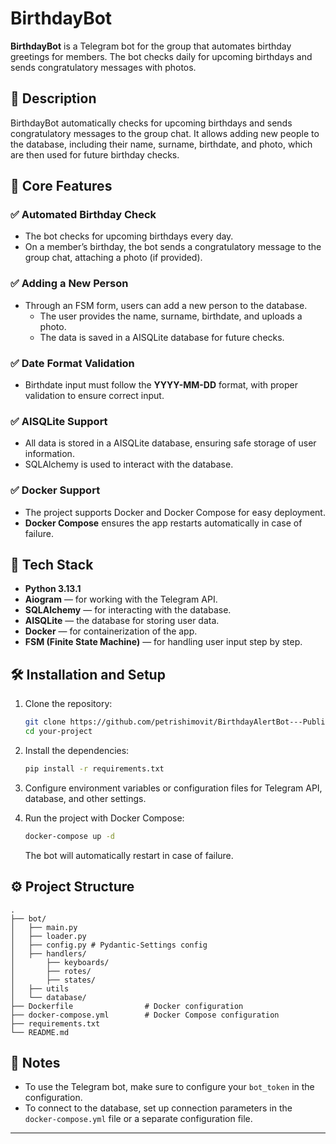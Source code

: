 # BirthdayBot

**BirthdayBot** is a Telegram bot for the group that automates birthday greetings for members. The bot checks daily for upcoming birthdays and sends congratulatory messages with photos.

## 📄 Description

BirthdayBot automatically checks for upcoming birthdays and sends congratulatory messages to the group chat. It allows adding new people to the database, including their name, surname, birthdate, and photo, which are then used for future birthday checks.

## 🚀 Core Features

### ✅ Automated Birthday Check
- The bot checks for upcoming birthdays every day.
- On a member’s birthday, the bot sends a congratulatory message to the group chat, attaching a photo (if provided).

### ✅ Adding a New Person
- Through an FSM form, users can add a new person to the database.
  - The user provides the name, surname, birthdate, and uploads a photo.
  - The data is saved in a AISQLite database for future checks.

### ✅ Date Format Validation
- Birthdate input must follow the **YYYY-MM-DD** format, with proper validation to ensure correct input.

### ✅ AISQLite Support
- All data is stored in a AISQLite database, ensuring safe storage of user information.
- SQLAlchemy is used to interact with the database.

### ✅ Docker Support
- The project supports Docker and Docker Compose for easy deployment.
- **Docker Compose** ensures the app restarts automatically in case of failure.

## 🔧 Tech Stack
- **Python 3.13.1**
- **Aiogram** — for working with the Telegram API.
- **SQLAlchemy** — for interacting with the database.
- **AISQLite** — the database for storing user data.
- **Docker** — for containerization of the app.
- **FSM (Finite State Machine)** — for handling user input step by step.

## 🛠 Installation and Setup

1. Clone the repository:

   ```bash
   git clone https://github.com/petrishimovit/BirthdayAlertBot---Public
   cd your-project
   ```

2. Install the dependencies:

   ```bash
   pip install -r requirements.txt
   ```

3. Configure environment variables or configuration files for Telegram API, database, and other settings.

4. Run the project with Docker Compose:

   ```bash
   docker-compose up -d
   ```

   The bot will automatically restart in case of failure.

## ⚙️ Project Structure

```
.
├── bot/
│   ├── main.py 
│   ├── loader.py
│   ├── config.py # Pydantic-Settings config
│   ├── handlers/ 
│       ├── keyboards/
│       ├── rotes/
│       ├── states/               
│   ├── utils                     
│   └── database/ 
├── Dockerfile                # Docker configuration
├── docker-compose.yml        # Docker Compose configuration
├── requirements.txt          
└── README.md                 
```

## 📝 Notes
- To use the Telegram bot, make sure to configure your `bot_token` in the configuration.
- To connect to the database, set up connection parameters in the `docker-compose.yml` file or a separate configuration file.

---
